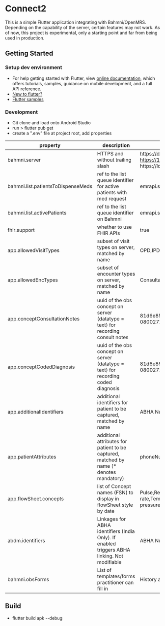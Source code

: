 # Connect2

This is a simple Flutter application integrating with Bahmni/OpenMRS. Depending on the capability of the server, certain features may not work.
As of now, this project is experimental, only a starting point and far from being used in production.


## Getting Started
### Setup dev environment   
- For help getting started with Flutter, view  [online documentation](https://flutter.dev/docs), which offers tutorials, samples, guidance on mobile development, and a full API reference.
- [New to flutter?](https://flutter.dev/docs/get-started/codelab)
- [Flutter samples](https://flutter.dev/docs/cookbook)

### Development
- Git clone and load onto Android Studio
- run > flutter pub get
- create a ".env" file at project root, add properties

| property                           | description                                                                                   | example value                                                                       | 
|------------------------------------|-----------------------------------------------------------------------------------------------|-------------------------------------------------------------------------------------|
| bahmni.server                      | HTTPS and without trailing slash                                                              | https://dev.lite.mybahmni.in (use https://10.0.2.2 if running on https://localhost) |
| bahmni.list.patientsToDispenseMeds | ref to the list queue identifier for active patients with med request                         | emrapi.sqlSearch.activePatientsWithMeds                                             |
| bahmni.list.activePatients         | ref to the list queue identifier on Bahmni                                                    | emrapi.sqlSearch.activePatients                                                     |
| fhir.support                       | whether to use FHIR APIs                                                                      | true                                                                                |
| app.allowedVisitTypes              | subset of visit types on server, matched by name                                              | OPD,IPD,FIELD                                                                       |  
| app.allowedEncTypes                | subset of encounter types on server, matched by name                                          | Consultation,REG,TRANSFER                                                           |  
| app.conceptConsultationNotes       | uuid of the obs concept on server (datatype = text) for recording consult notes               | 81d6e852-3f10-11e4-adec-0800271c1b75                                                |
| app.conceptCodedDiagnosis          | uuid of the obs concept on server (datatype = text) for recording coded diagnosis             | 81d6e852-3f10-11e4-adec-0800271c1b75                                                |
| app.additionalIdentifiers          | additional identifiers for patient to be captured, matched by name                            | ABHA Number,RCH_ID                                                                  |
| app.patientAttributes              | additional attributes for patient to be captured, matched by name (* denotes mandatory)       | phoneNumber*,email                                                                  |
| app.flowSheet.concepts             | list of Concept names (FSN) to display in flowSheet style by date                             | Pulse,Respiratory rate,Temperature,Systolic blood pressure,Diastolic blood pressure |
| abdm.identifiers                   | Linkages for ABHA  identifiers (India Only). If enabled triggers ABHA linking. Not modifiable | ABHA Number,ABHA Address                                                            |
| bahmni.obsForms                    | List of templates/forms practitioner can fill in                                              | History and Examination, Vitals                                                     | 


## Build
- flutter build apk --debug
